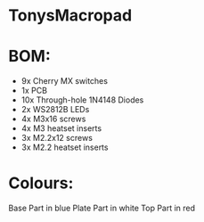# TonysMacropad

# BOM:
- 9x Cherry MX switches
- 1x PCB
- 10x Through-hole 1N4148 Diodes
- 2x WS2812B LEDs
- 4x M3x16 screws
- 4x M3 heatset inserts
- 3x M2.2x12 screws
- 3x M2.2 heatset inserts


# Colours:
Base Part in blue
Plate Part in white
Top Part in red